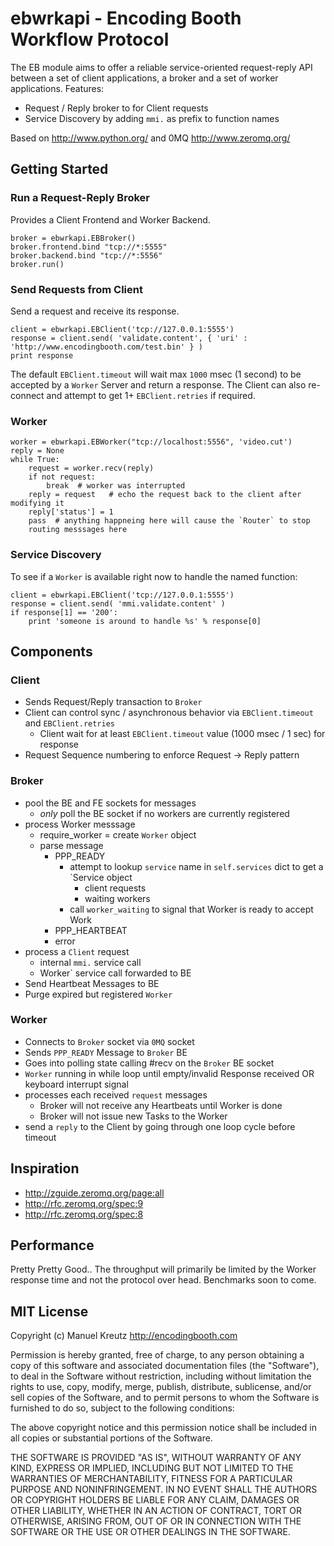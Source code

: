 # ebwrkapi - Encoding Booth Workflow Protocol

The EB module aims to offer a reliable service-oriented request-reply API between
a set of client applications, a broker and a set of worker applications. Features:

- Request / Reply broker to for Client requests
- Service Discovery by adding `mmi.` as prefix to function names

Based on <http://www.python.org/> and 0MQ <http://www.zeromq.org/>


## Getting Started

### Run a Request-Reply Broker

Provides a Client Frontend and Worker Backend.

    broker = ebwrkapi.EBBroker()
    broker.frontend.bind "tcp://*:5555"
    broker.backend.bind "tcp://*:5556"
    broker.run()


### Send Requests from Client

Send a request and receive its response.

    client = ebwrkapi.EBClient('tcp://127.0.0.1:5555')
    response = client.send( 'validate.content', { 'uri' : 'http://www.encodingbooth.com/test.bin' } )
    print response

The default `EBClient.timeout` will wait max `1000` msec (1 second) to be accepted by a `Worker` Server and return a response. The Client can also re-connect and attempt to get 1+ `EBClient.retries` if required.


### Worker

    worker = ebwrkapi.EBWorker("tcp://localhost:5556", 'video.cut')
    reply = None
    while True:
        request = worker.recv(reply)
        if not request:
            break  # worker was interrupted
        reply = request   # echo the request back to the client after modifying it
        reply['status'] = 1
        pass  # anything happneing here will cause the `Router` to stop
        routing messsages here


### Service Discovery

To see if a `Worker` is available right now to handle the named function:

    client = ebwrkapi.EBClient('tcp://127.0.0.1:5555')
    response = client.send( 'mmi.validate.content' )
    if response[1] == '200':
        print 'someone is around to handle %s' % response[0]


## Components

### Client

- Sends Request/Reply transaction to `Broker`
- Client can control sync / asynchronous behavior via `EBClient.timeout` and `EBClient.retries`
    - Client  wait for at least `EBClient.timeout` value (1000 msec / 1 sec) for response
- Request Sequence numbering to enforce Request -> Reply pattern


### Broker

- pool the BE and FE sockets for messages
	- _only_ poll the BE socket if no workers are currently registered
- process Worker messsage
  	- require_worker = create `Worker` object
	- parse message
		- PPP_READY
			- attempt to lookup `service` name in `self.services` dict
              to get a `Service object
                - client requests
                - waiting workers
            - call `worker_waiting` to signal that Worker is ready to accept Work
		- PPP_HEARTBEAT
		- error
- process a `Client` request
	- internal `mmi.` service call
	- Worker` service call forwarded to BE
- Send Heartbeat Messages to BE
- Purge expired but registered `Worker`

### Worker

- Connects to `Broker` socket via `0MQ` socket
- Sends `PPP_READY` Message to `Broker` BE
- Goes into polling state calling #recv on the `Broker` BE socket
- `Worker` running in while loop until empty/invalid Response received OR keyboard interrupt signal
- processes each received `request` messages
    - Broker will not receive any Heartbeats until Worker is done
    - Broker will not issue new Tasks to the Worker
- send a `reply` to the Client by going through one loop cycle before timeout


## Inspiration

- http://zguide.zeromq.org/page:all
- http://rfc.zeromq.org/spec:9
- http://rfc.zeromq.org/spec:8


## Performance

Pretty Pretty Good.. The throughput will primarily be limited by the Worker response
time and not the protocol over head. Benchmarks soon to come.


## MIT License

Copyright (c) Manuel Kreutz <http://encodingbooth.com>

Permission is hereby granted, free of charge, to any person obtaining a copy of this software and associated documentation files (the "Software"), to deal in the Software without restriction, including without limitation the rights to use, copy, modify, merge, publish, distribute, sublicense, and/or sell copies of the Software, and to permit persons to whom the Software is furnished to do so, subject to the following conditions:

The above copyright notice and this permission notice shall be included in all copies or substantial portions of the Software.

THE SOFTWARE IS PROVIDED "AS IS", WITHOUT WARRANTY OF ANY KIND, EXPRESS OR IMPLIED, INCLUDING BUT NOT LIMITED TO THE WARRANTIES OF MERCHANTABILITY, FITNESS FOR A PARTICULAR PURPOSE AND NONINFRINGEMENT. IN NO EVENT SHALL THE AUTHORS OR COPYRIGHT HOLDERS BE LIABLE FOR ANY CLAIM, DAMAGES OR OTHER LIABILITY, WHETHER IN AN ACTION OF CONTRACT, TORT OR OTHERWISE, ARISING FROM, OUT OF OR IN CONNECTION WITH THE SOFTWARE OR THE USE OR OTHER DEALINGS IN THE SOFTWARE.
